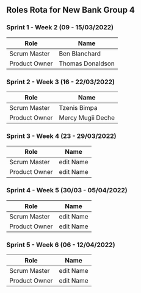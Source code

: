 ## Roles Rota for New Bank Group 4

 ### Sprint 1 - Week 2 (09 - 15/03/2022)

| Role |  Name |
| --- | --- |
| Scrum Master | Ben Blanchard |
| Product Owner | Thomas Donaldson |

 ### Sprint 2 - Week 3 (16 - 22/03/2022)

| Role | Name              |
| --- |-------------------|
| Scrum Master | Tzenis Bimpa      |
| Product Owner | Mercy Mugii Deche |

 ### Sprint 3 - Week 4 (23 - 29/03/2022)

| Role |  Name |
| --- | -- |
| Scrum Master | edit Name |
| Product Owner | edit Name |

 ### Sprint 4 - Week 5 (30/03 - 05/04/2022)

| Role |  Name |
| --- | --- |
| Scrum Master | edit Name |
| Product Owner | edit Name |

 ### Sprint 5 - Week 6 (06 - 12/04/2022)

| Role |  Name |
| --- | --- |
| Scrum Master | edit Name |
| Product Owner | edit Name |
